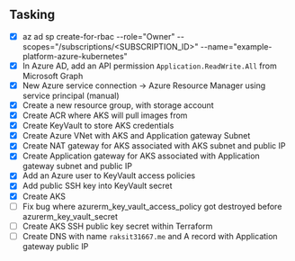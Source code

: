 ## Tasking

- [x] az ad sp create-for-rbac --role="Owner" --scopes="/subscriptions/<SUBSCRIPTION_ID>" --name="example-platform-azure-kubernetes"
- [x] In Azure AD, add an API permission `Application.ReadWrite.All` from Microsoft Graph
- [x] New Azure service connection -> Azure Resource Manager using service principal (manual)
- [x] Create a new resource group, with storage account
- [x] Create ACR where AKS will pull images from
- [x] Create KeyVault to store AKS credentials
- [x] Create Azure VNet with AKS and Application gateway Subnet
- [x] Create NAT gateway for AKS associated with AKS subnet and public IP
- [x] Create Application gateway for AKS associated with Application gateway subnet and public IP
- [x] Add an Azure user to KeyVault access policies
- [x] Add public SSH key into KeyVault secret
- [x] Create AKS
- [ ] Fix bug where azurerm_key_vault_access_policy got destroyed before azurerm_key_vault_secret
- [ ] Create AKS SSH public key secret within Terraform
- [ ] Create DNS with name `raksit31667.me` and A record with Application gateway public IP
